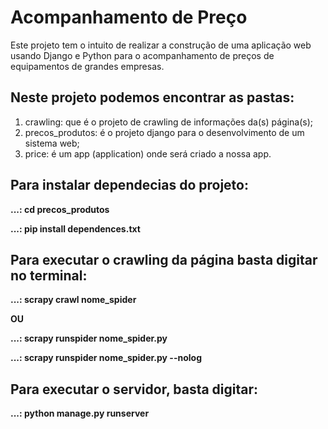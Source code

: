 # Acompanhamento de Preço
Este projeto tem o intuito de realizar a construção de uma aplicação web usando Django e Python para o acompanhamento de preços de equipamentos de grandes empresas.

## Neste projeto podemos encontrar as pastas:
1. crawling: que é o projeto de crawling de informações da(s) página(s);
2. precos_produtos: é o projeto django para o desenvolvimento de um sistema web;
3. price: é um app (application) onde será criado a nossa app.

## Para instalar dependecias do projeto:
**...: cd precos_produtos**

**...: pip install dependences.txt**

## Para executar o crawling da página basta digitar no terminal:
**...: scrapy crawl nome_spider**

**OU**

**...: scrapy runspider nome_spider.py**

**...: scrapy runspider nome_spider.py --nolog**

## Para executar o servidor, basta digitar:
**...: python manage.py runserver**
